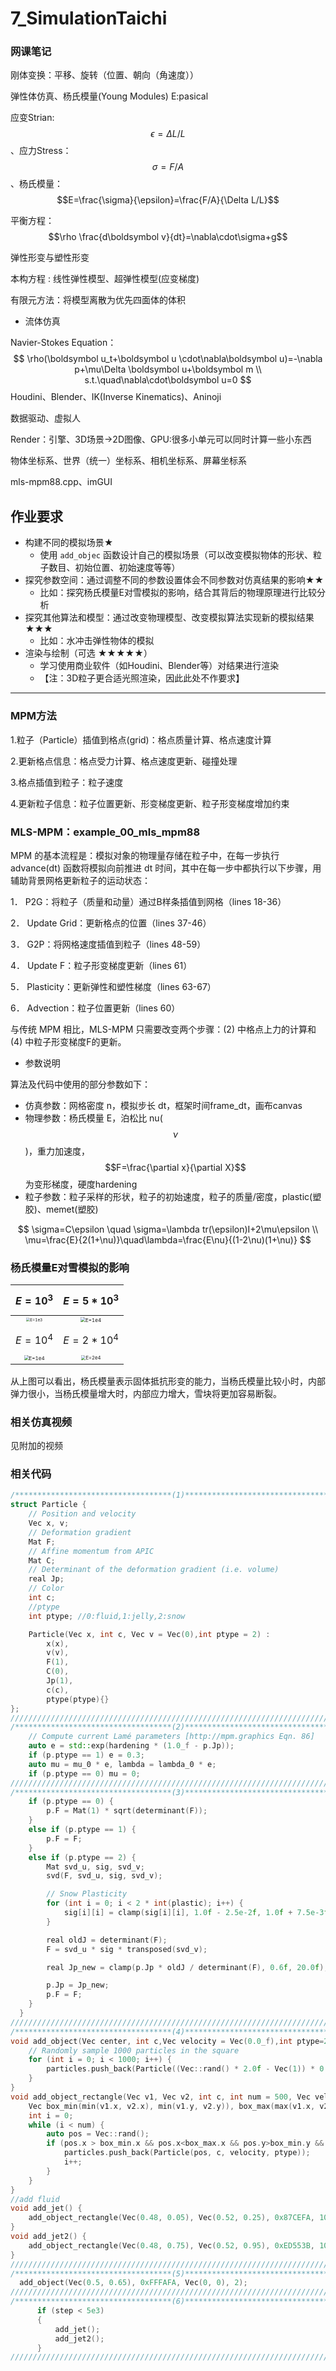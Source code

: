 # 7_SimulationTaichi

### 网课笔记

刚体变换：平移、旋转（位置、朝向（角速度））

弹性体仿真、杨氏模量(Young Modules) E:pasical

应变Strian:$$\epsilon=\Delta L/L$$、应力Stress：$$\sigma=F/A$$、杨氏模量：$$E=\frac{\sigma}{\epsilon}=\frac{F/A}{\Delta L/L}$$

平衡方程：$$\rho \frac{d\boldsymbol v}{dt}=\nabla\cdot\sigma+g$$

弹性形变与塑性形变

本构方程 : 线性弹性模型、超弹性模型(应变梯度)

有限元方法：将模型离散为优先四面体的体积

* 流体仿真

Navier-Stokes Equation：
$$
\rho(\boldsymbol u_t+\boldsymbol u \cdot\nabla\boldsymbol u)=-\nabla p+\mu\Delta \boldsymbol u+\boldsymbol m
\\
s.t.\quad\nabla\cdot\boldsymbol u=0
$$
Houdini、Blender、IK(Inverse Kinematics)、Aninoji

数据驱动、虚拟人

Render：引擎、3D场景->2D图像、GPU:很多小单元可以同时计算一些小东西

物体坐标系、世界（统一）坐标系、相机坐标系、屏幕坐标系

mls-mpm88.cpp、imGUI

## 作业要求

- 构建不同的模拟场景★
  - 使用 `add_objec` 函数设计自己的模拟场景（可以改变模拟物体的形状、粒子数目、初始位置、初始速度等等）
- 探究参数空间：通过调整不同的参数设置体会不同参数对仿真结果的影响★★
  - 比如：探究杨氏模量E对雪模拟的影响，结合其背后的物理原理进行比较分析
- 探究其他算法和模型：通过改变物理模型、改变模拟算法实现新的模拟结果★★★
  - 比如：水冲击弹性物体的模拟
- 渲染与绘制（可选 ★★★★★）
  - 学习使用商业软件（如Houdini、Blender等）对结果进行渲染
  - 【注：3D粒子更合适光照渲染，因此此处不作要求】

---

### MPM方法

1.粒子（Particle）插值到格点(grid)：格点质量计算、格点速度计算

2.更新格点信息：格点受力计算、格点速度更新、碰撞处理

3.格点插值到粒子：粒子速度

4.更新粒子信息：粒子位置更新、形变梯度更新、粒子形变梯度增加约束

### MLS-MPM：example_00_mls_mpm88

MPM 的基本流程是：模拟对象的物理量存储在粒子中，在每一步执行 advance(dt) 函数将模拟向前推进 dt 时间，其中在每一步中都执行以下步骤，用辅助背景网格更新粒子的运动状态：

1．  P2G：将粒子（质量和动量）通过B样条插值到网格（lines 18-36）

2．  Update Grid：更新格点的位置（lines 37-46）

3．  G2P：将网格速度插值到粒子（lines 48-59）

4．  Update F：粒子形变梯度更新（lines 61）

5．  Plasticity：更新弹性和塑性梯度（lines 63-67）

6．  Advection：粒子位置更新（lines 60）

与传统 MPM 相比，MLS-MPM 只需要改变两个步骤：(2) 中格点上力的计算和 (4) 中粒子形变梯度F的更新。

* 参数说明

算法及代码中使用的部分参数如下：

- 仿真参数：网格密度 n，模拟步长 dt，框架时间frame_dt，画布canvas
- 物理参数：杨氏模量 E，泊松比 nu($$\nu$$)，重力加速度，$$F=\frac{\partial x}{\partial X}$$为变形梯度，硬度hardening
- 粒子参数：粒子采样的形状，粒子的初始速度，粒子的质量/密度，plastic(塑胶)、memet(塑胶)

$$
\sigma=C\epsilon \quad \sigma=\lambda tr(\epsilon)I+2\mu\epsilon
\\
\mu=\frac{E}{2(1+\nu)}\quad\lambda=\frac{E\nu}{(1-2\nu)(1+\nu)}
$$

### 杨氏模量E对雪模拟的影响

|                          $$E=10^3$$                          |                         $$E=5*10^3$$                         |
| :----------------------------------------------------------: | :----------------------------------------------------------: |
| <img src="D:\Documents\ustc_cg\Homeworks\7_SimulationTaichi\data\E=1e3.png" alt="E=1e3" style="zoom:40%;" /> | <img src="D:\Documents\ustc_cg\Homeworks\7_SimulationTaichi\data\E=1e4.png" alt="E=1e4" style="zoom:50%;" /> |
|                          $$E=10^4$$                          |                         $$E=2*10^4$$                         |
| <img src="D:\Documents\ustc_cg\Homeworks\7_SimulationTaichi\data\E=1e4.png" alt="E=1e4" style="zoom:50%;" /> | <img src="D:\Documents\ustc_cg\Homeworks\7_SimulationTaichi\data\E=2e4.png" alt="E=2e4" style="zoom:48%;" /> |

​     从上图可以看出，杨氏模量表示固体抵抗形变的能力，当杨氏模量比较小时，内部弹力很小，当杨氏模量增大时，内部应力增大，雪块将更加容易断裂。

### 相关仿真视频

见附加的视频

### 相关代码

```c++
/***********************************(1)*****************************************/
struct Particle {
    // Position and velocity
    Vec x, v;
    // Deformation gradient
    Mat F;
    // Affine momentum from APIC
    Mat C;
    // Determinant of the deformation gradient (i.e. volume)
    real Jp;
    // Color
    int c;
    //ptype
    int ptype; //0:fluid,1:jelly,2:snow

    Particle(Vec x, int c, Vec v = Vec(0),int ptype = 2) :
        x(x),
        v(v),
        F(1),
        C(0),
        Jp(1),
        c(c),
        ptype(ptype){}
};
////////////////////////////////////////////////////////////////////////////////
/***********************************(2)*****************************************/
    // Compute current Lamé parameters [http://mpm.graphics Eqn. 86]
    auto e = std::exp(hardening * (1.0_f - p.Jp));
    if (p.ptype == 1) e = 0.3;
    auto mu = mu_0 * e, lambda = lambda_0 * e;
    if (p.ptype == 0) mu = 0;
////////////////////////////////////////////////////////////////////////////////
/***********************************(3)*****************************************/
    if (p.ptype == 0) {
        p.F = Mat(1) * sqrt(determinant(F));
    }
    else if (p.ptype == 1) {
        p.F = F;
    }
    else if (p.ptype == 2) {
        Mat svd_u, sig, svd_v;
        svd(F, svd_u, sig, svd_v);

        // Snow Plasticity
        for (int i = 0; i < 2 * int(plastic); i++) {
            sig[i][i] = clamp(sig[i][i], 1.0f - 2.5e-2f, 1.0f + 7.5e-3f);
        }

        real oldJ = determinant(F);
        F = svd_u * sig * transposed(svd_v);

        real Jp_new = clamp(p.Jp * oldJ / determinant(F), 0.6f, 20.0f);

        p.Jp = Jp_new;
        p.F = F;
    }
  }
////////////////////////////////////////////////////////////////////////////////
/***********************************(4)*****************************************/
void add_object(Vec center, int c,Vec velocity = Vec(0.0_f),int ptype=2) {
    // Randomly sample 1000 particles in the square
    for (int i = 0; i < 1000; i++) {
        particles.push_back(Particle((Vec::rand() * 2.0f - Vec(1)) * 0.08f + center, c, velocity, ptype));
    }
}
void add_object_rectangle(Vec v1, Vec v2, int c, int num = 500, Vec velocity=Vec(0.0_f), int ptype = 0) {
    Vec box_min(min(v1.x, v2.x), min(v1.y, v2.y)), box_max(max(v1.x, v2.x), max(v1.y, v2.y));
    int i = 0;
    while (i < num) {
        auto pos = Vec::rand();
        if (pos.x > box_min.x && pos.x<box_max.x && pos.y>box_min.y && pos.y < box_max.y) {
            particles.push_back(Particle(pos, c, velocity, ptype));
            i++;
        }
    }
}
//add fluid
void add_jet() {
    add_object_rectangle(Vec(0.48, 0.05), Vec(0.52, 0.25), 0x87CEFA, 10, Vec(0.0, 18.0), 0);
}
void add_jet2() {
    add_object_rectangle(Vec(0.48, 0.75), Vec(0.52, 0.95), 0xED553B, 10, Vec(0.0, 0.0), 0);
}
////////////////////////////////////////////////////////////////////////////////
/***********************************(5)*****************************************/
  add_object(Vec(0.5, 0.65), 0xFFFAFA, Vec(0, 0), 2);
////////////////////////////////////////////////////////////////////////////////
/***********************************(6)*****************************************/
      if (step < 5e3)
      {
          add_jet();
          add_jet2();
      }
////////////////////////////////////////////////////////////////////////////////
```